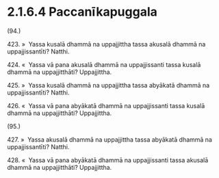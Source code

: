 # 2.1.6.4 Paccanīkapuggala

(94.)

423\. »  Yassa kusalā dhammā na uppajjittha tassa akusalā dhammā na uppajjissantīti? Natthi.

424\. «  Yassa vā pana akusalā dhammā na uppajjissanti tassa kusalā dhammā na uppajjitthāti? Uppajjittha.

425\. »  Yassa kusalā dhammā na uppajjittha tassa abyākatā dhammā na uppajjissantīti? Natthi.

426\. «  Yassa vā pana abyākatā dhammā na uppajjissanti tassa kusalā dhammā na uppajjitthāti? Uppajjittha.

(95.)

427\. »  Yassa akusalā dhammā na uppajjittha tassa abyākatā dhammā na uppajjissantīti? Natthi.

428\. «  Yassa vā pana abyākatā dhammā na uppajjissanti tassa akusalā dhammā na uppajjitthāti? Uppajjittha.

